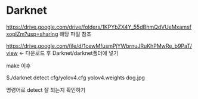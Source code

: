 # Darknet

https://drive.google.com/drive/folders/1KPYbZX4Y_55dBhmQdVUeMxamsfxopIZm?usp=sharing
해당 파일 참조

https://drive.google.com/file/d/1cewMfusmPjYWbrnuJRuKhPMwRe_b9PaT/view <- 다운로드 후 Darknet/darknet폴더에 넣기

make 이후

$./darknet detect cfg/yolov4.cfg yolov4.weights dog.jpg

명령어로 detect 잘 되는지 확인하기
